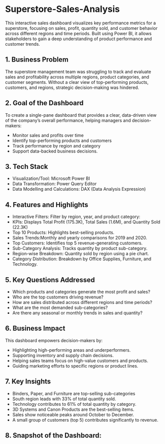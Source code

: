 # Superstore-Sales-Analysis
This interactive sales dashboard visualizes key performance metrics for a superstore, focusing on sales, profit, quantity sold, and customer behavior across different regions and time periods. Built using Power BI, it allows stakeholders to gain a deep understanding of product performance and customer trends.
## 1. Business Problem
The superstore management team was struggling to track and evaluate sales and profitability across multiple regions, product categories, and customer segments. Without a clear view of top-performing products, customers, and regions, strategic decision-making was hindered.
## 2. Goal of the Dashboard
To create a single-pane dashboard that provides a clear, data-driven view of the company’s overall performance, helping managers and decision-makers:
* Monitor sales and profits over time
* Identify top-performing products and customers
* Track performance by region and category
* Support data-backed business decisions.
## 3. Tech Stack
* Visualization/Tool: Microsoft Power BI
* Data Transformation: Power Query Editor
* Data Modelling and Calculations: DAX (Data Analysis Expression)
## 4. Features and Highlights
* Interactive Filters: Filter by region, year, and product category:
* KPIs: Displays Total Profit (175.3K), Total Sales (1.6M), and Quantity Sold (22.3K)
* Top 10 Products: Highlights best-selling products.
* Sales Trends:Monthly and yearly comparisons for 2019 and 2020.
* Top Customers: Identifies top 5 revenue-generating customers.
* Sub-Category Analysis: Tracks quantity by product sub-category.
* Region-wise Breakdown: Quantity sold by region using a pie chart.
* Category Distribution: Breakdown by Office Supplies, Furniture, and Technology.
## 5. Key Questions Addressed
* Which products and categories generate the most profit and sales?
* Who are the top customers driving revenue?
* How are sales distributed across different regions and time periods?
* What are the most demanded sub-categories?
* Are there any seasonal or monthly trends in sales and quantity?
## 6. Business Impact
This dashboard empowers decision-makers by:
* Highlighting high-performing areas and underperformers.
* Supporting inventory and supply chain decisions.
* Helping sales teams focus on high-value customers and products.
* Guiding marketing efforts to specific regions or product lines.
## 7. Key Insights
* Binders, Paper, and Furniture are top-selling sub-categories
* South region leads with 33% of total quantity sold.
* Technology contributes to 61% of total quantity by category.
* 3D Systems and Canon Products are the best-selling items.
* Sales show noticeable peaks around October to December.
* A small group of customers (top 5) contributes significantly to revenue.
## 8. Snapshot of the Dashboard: 
